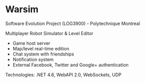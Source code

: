 # Warsim
Software Evolution Project (LOG3900) - Polytechnique Montreal

Multiplayer Robot Simulator & Level Editor
- Game host server
- Map/level real-time edition
- Chat system with friendships
- Notification system
- External Facebook, Twitter and Google+ authentication

Technologies: .NET 4.6, WebAPI 2.0, WebSockets, UDP
